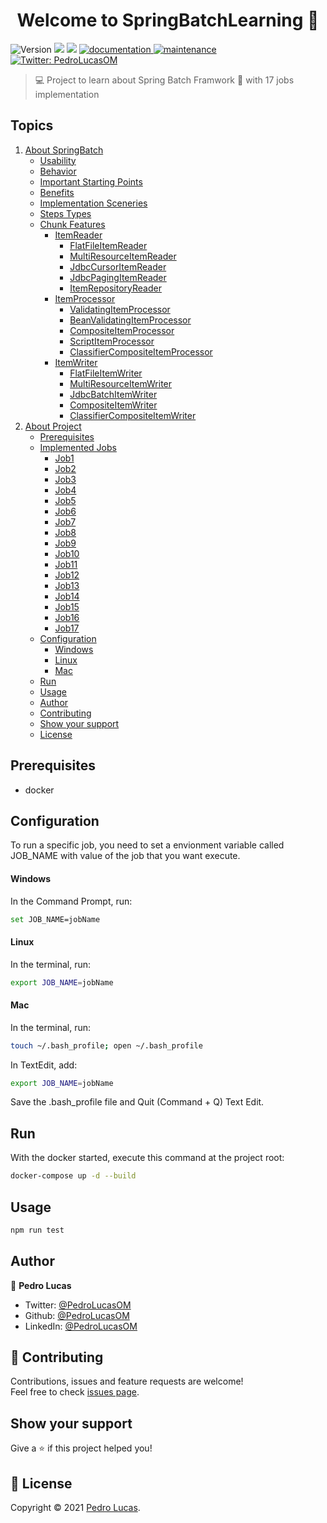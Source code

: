 <h1 align="center">Welcome to SpringBatchLearning 👋</h1>
<p>
  <img alt="Version" src="https://img.shields.io/badge/version-1.0.0-green.svg?cacheSeconds=2592000" />
  <img src="https://img.shields.io/badge/java-1.8-green.svg" />
  <img src="https://img.shields.io/badge/spring-2.4.1-green.svg" />
  <a href="https://github.com/PedroLucasOM/MovieViewer#readme" target="_blank">
    <img alt="documentation" src="https://img.shields.io/badge/documentation-yes-green.svg" />
  </a>
  <a href="https://github.com/kefranabg/readme-md-generator/graphs/commit-activity" target="_blank">
    <img alt="maintenance" src="https://img.shields.io/badge/maintained-yes-green.svg" />
  </a>
  <a href="https://twitter.com/PedroLucasOM" target="_blank">
    <img alt="Twitter: PedroLucasOM" src="https://img.shields.io/twitter/follow/PedroLucasOM.svg?style=social" />
  </a>
</p>

> :computer: Project to learn about Spring Batch Framwork :leaves: with 17 jobs implementation

## Topics

1. [About SpringBatch](https://github.com/PedroLucasOM/SpringBatchLearning)
   - [Usability](https://github.com/PedroLucasOM/SpringBatchLearning)
   - [Behavior](https://github.com/PedroLucasOM/SpringBatchLearning)
   - [Important Starting Points](https://github.com/PedroLucasOM/SpringBatchLearning)
   - [Benefits](https://github.com/PedroLucasOM/SpringBatchLearning)
   - [Implementation Sceneries](https://github.com/PedroLucasOM/SpringBatchLearning)
   - [Steps Types](https://github.com/PedroLucasOM/SpringBatchLearning)
   - [Chunk Features](https://github.com/PedroLucasOM/SpringBatchLearning)
      - [ItemReader](https://github.com/PedroLucasOM/SpringBatchLearning)
          - [FlatFileItemReader](https://github.com/PedroLucasOM/SpringBatchLearning)
          - [MultiResourceItemReader](https://github.com/PedroLucasOM/SpringBatchLearning)
          - [JdbcCursorItemReader](https://github.com/PedroLucasOM/SpringBatchLearning)
          - [JdbcPagingItemReader](https://github.com/PedroLucasOM/SpringBatchLearning)
          - [ItemRepositoryReader](https://github.com/PedroLucasOM/SpringBatchLearning)
      - [ItemProcessor](https://github.com/PedroLucasOM/SpringBatchLearning)
          - [ValidatingItemProcessor](https://github.com/PedroLucasOM/SpringBatchLearning)
          - [BeanValidatingItemProcessor](https://github.com/PedroLucasOM/SpringBatchLearning)
          - [CompositeItemProcessor](https://github.com/PedroLucasOM/SpringBatchLearning)
          - [ScriptItemProcessor](https://github.com/PedroLucasOM/SpringBatchLearning)
          - [ClassifierCompositeItemProcessor](https://github.com/PedroLucasOM/SpringBatchLearning)
      - [ItemWriter](https://github.com/PedroLucasOM/SpringBatchLearning)
          - [FlatFileItemWriter](https://github.com/PedroLucasOM/SpringBatchLearning)
          - [MultiResourceItemWriter](https://github.com/PedroLucasOM/SpringBatchLearning)
          - [JdbcBatchItemWriter](https://github.com/PedroLucasOM/SpringBatchLearning)
          - [CompositeItemWriter](https://github.com/PedroLucasOM/SpringBatchLearning)
          - [ClassifierCompositeItemWriter](https://github.com/PedroLucasOM/SpringBatchLearning)
2. [About Project](https://github.com/PedroLucasOM/SpringBatchLearning)
   - [Prerequisites](https://github.com/PedroLucasOM/SpringBatchLearning#prerequisites)
   - [Implemented Jobs](https://github.com/PedroLucasOM/SpringBatchLearning)
     - [Job1](https://github.com/PedroLucasOM/SpringBatchLearning)
     - [Job2](https://github.com/PedroLucasOM/SpringBatchLearning)
     - [Job3](https://github.com/PedroLucasOM/SpringBatchLearning)
     - [Job4](https://github.com/PedroLucasOM/SpringBatchLearning)
     - [Job5](https://github.com/PedroLucasOM/SpringBatchLearning)
     - [Job6](https://github.com/PedroLucasOM/SpringBatchLearning)
     - [Job7](https://github.com/PedroLucasOM/SpringBatchLearning)
     - [Job8](https://github.com/PedroLucasOM/SpringBatchLearning)
     - [Job9](https://github.com/PedroLucasOM/SpringBatchLearning)
     - [Job10](https://github.com/PedroLucasOM/SpringBatchLearning)
     - [Job11](https://github.com/PedroLucasOM/SpringBatchLearning)
     - [Job12](https://github.com/PedroLucasOM/SpringBatchLearning)
     - [Job13](https://github.com/PedroLucasOM/SpringBatchLearning)
     - [Job14](https://github.com/PedroLucasOM/SpringBatchLearning)
     - [Job15](https://github.com/PedroLucasOM/SpringBatchLearning)
     - [Job16](https://github.com/PedroLucasOM/SpringBatchLearning)
     - [Job17](https://github.com/PedroLucasOM/SpringBatchLearning)
   - [Configuration](https://github.com/PedroLucasOM/SpringBatchLearning#configuration)
     - [Windows](https://github.com/PedroLucasOM/SpringBatchLearning#windows)
     - [Linux](https://github.com/PedroLucasOM/SpringBatchLearning#linux)
     - [Mac](https://github.com/PedroLucasOM/SpringBatchLearning#mac)
   - [Run](https://github.com/PedroLucasOM/SpringBatchLearning#run)
   - [Usage](https://github.com/PedroLucasOM/SpringBatchLearning#usage)
   - [Author](https://github.com/PedroLucasOM/SpringBatchLearning#author)
   - [Contributing](https://github.com/PedroLucasOM/SpringBatchLearning#-contributing)
   - [Show your support](https://github.com/PedroLucasOM/SpringBatchLearning#show-your-support)
   - [License](https://github.com/PedroLucasOM/SpringBatchLearning#-license)
   

## Prerequisites

- docker

## Configuration

To run a specific job, you need to set a envionment variable called JOB_NAME with value of the job that you want execute.

#### Windows

In the Command Prompt, run:

``` sh
set JOB_NAME=jobName
```

#### Linux

In the terminal, run:

``` sh
export JOB_NAME=jobName
```

#### Mac

In the terminal, run:

```sh
touch ~/.bash_profile; open ~/.bash_profile
```

In TextEdit, add:

```sh
export JOB_NAME=jobName
```

Save the .bash_profile file and Quit (Command + Q) Text Edit.

## Run

With the docker started, execute this command at the project root:

```sh
docker-compose up -d --build
```

## Usage

```sh
npm run test
```

## Author

👤 **Pedro Lucas**

* Twitter: [@PedroLucasOM](https://twitter.com/PedroLucasOM)
* Github: [@PedroLucasOM](https://github.com/PedroLucasOM)
* LinkedIn: [@PedroLucasOM](https://linkedin.com/in/PedroLucasOM)

## 🤝 Contributing

Contributions, issues and feature requests are welcome!<br />Feel free to check [issues page](https://github.com/PedroLucasOM/SpringBatchLearning/issues).

## Show your support

Give a :star: if this project helped you!

## 📝 License

Copyright © 2021 [Pedro Lucas](https://github.com/PedroLucasOM). <br />
